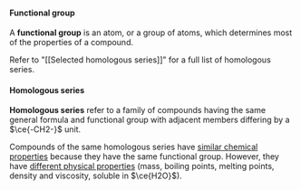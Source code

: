 #### Functional group
A **functional group** is an atom, or a group of atoms, which determines most of the properties of a compound.

Refer to "[[Selected homologous series]]" for a full list of homologous series.

#### Homologous series
**Homologous series** refer to a family of compounds having the same general formula and functional group with adjacent members differing by a $\ce{-CH2-}$ unit.

Compounds of the same homologous series have <u>similar chemical properties</u> because they have the same functional group. However, they have <u>different physical properties</u> (mass, boiling points, melting points, density and viscosity, soluble in $\ce{H2O}$).

